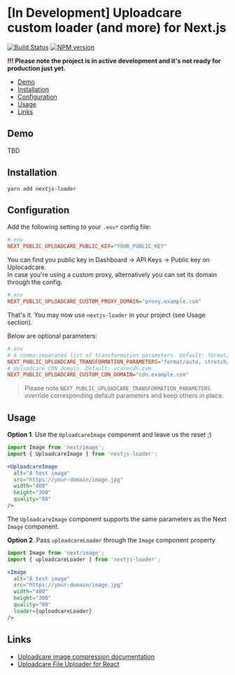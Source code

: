# [In Development] Uploadcare custom loader (and more) for Next.js
[![Build Status][build-img]][build-link]
[![NPM version][npm-img]][npm-link]

**!!! Please note the project is in active development and it's not ready for production just yet.**

* [Demo](#demo)
* [Installation](#installation)
* [Configuration](#configuration)
* [Usage](#usage)
* [Links](#links)

## Demo

TBD

## Installation

```shell_script
yarn add nextjs-loader
```

## Configuration

Add the following setting to your `.env*` config file:

```ini
#.env
NEXT_PUBLIC_UPLOADCARE_PUBLIC_KEY="YOUR_PUBLIC_KEY"
```

You can find you public key in Dashboard -> API Keys -> Public key on Uplocadcare.  
In case you're using a custom proxy, alternatively you can set its domain through the config.

```ini
#.env
NEXT_PUBLIC_UPLOADCARE_CUSTOM_PROXY_DOMAIN="proxy.example.com"
```

That's it. You may now use `nextjs-loader` in your project (see Usage section).

Below are optional parameters:

```ini
#.env
# A comma-separated list of transformation parameters. Default: format/auto, stretch/off, progressive/yes
NEXT_PUBLIC_UPLOADCARE_TRANSFORMATION_PARAMETERS="format/auto, stretch/off, progressive/yes"
# Uploadcare CDN domain. Default: ucarecdn.com
NEXT_PUBLIC_UPLOADCARE_CUSTOM_CDN_DOMAIN="cdn.example.com"
```

> Please note `NEXT_PUBLIC_UPLOADCARE_TRANSFORMATION_PARAMETERS` override corresponding default parameters and keep others in place.

## Usage

**Option 1**. Use the `UploadcareImage` component and leave us the reset ;)
```jsx
import Image from 'next/image';
import { UploadcareImage } from 'nextjs-loader';

<UploadcareImage
  alt="A test image"
  src="https://your-domain/image.jpg"
  width="400"
  height="300"
  quality="80"
/>
```
The `UploadcareImage` component supports the same parameters as the Next `Image` component.

**Option 2**. Pass `uploadcareLoader` through the `Image` component property
```jsx
import Image from 'next/image';
import { uploadcareLoader } from 'nextjs-loader';

<Image 
  alt="A test image"
  src="https://your-domain/image.jpg"
  width="400"
  height="300"
  quality="80"
  loader={uploadcareLoader}
/>
```

## Links

- [Uploadcare image compression documentation][uploadcare-transformation-image-compression-docs]
- [Uploadcare File Uploader for React](https://github.com/uploadcare/react-widget)


[build-img]: https://api.travis-ci.com/kkomelin/nextjs-loader.svg?branch=main
[build-link]: https://travis-ci.com/kkomelin/nextjs-loader
[npm-img]: https://img.shields.io/npm/v/nextjs-loader.svg
[npm-link]: https://www.npmjs.com/package/nextjs-loader
[uploadcare-transformation-image-compression-docs]: https://uploadcare.com/docs/transformations/image/compression/?utm_source=github&utm_campaign=nextjs-loader
